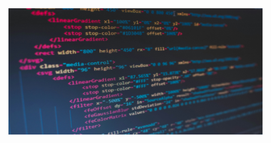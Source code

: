<div align = "center">
  <img src = "imagen.jpg" width = 850 height = 250/>
</div>
<div align = "center">
</div>
